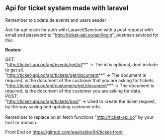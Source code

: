 ## Api for ticket system made with laravel

Remember to update de events and users seeder

Ask for api token for auth with Laravel/Sanctum with a post request with email and password to "http://ticket-api.oo/api/login", postman adviced for this.

<b>Routes:</b>

GET:<br/>
    "http://ticket-api.oo/api/events/get/id**" -> The id is optional, dont include to get all.<br/>
    "http://ticket-api.oo/api/tickets/get/document**" -> The document is required, is the document of the customer that you are asking for tickets.<br/>
    "http://ticket-api.oo/api/customers/get/document**" -> The document is required, is the document of the customer you are asking for data.<br/>
POST:<br/>
    "http://ticket-api.oo/api/tickets/post" -> Used to create the ticket request, by the way saving and updating customer info.<br/>
<br/>
Remember to replace on all fetch functions "http://ticket-api.oo" by your host or domain.

Front End on https://github.com/eagiraldor94/ticket-front
